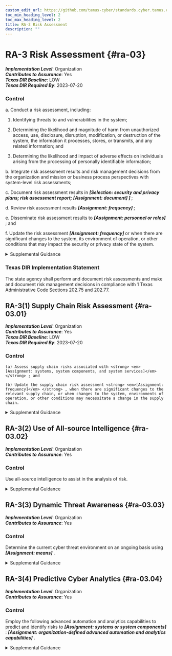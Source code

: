 ```yaml
---
custom_edit_url: https://github.com/tamus-cyber/standards.cyber.tamus.edu/tree/main/static/content/tamus.edu/TAMUS_profile.xml
toc_min_heading_level: 2
toc_max_heading_level: 2
title: RA-3 Risk Assessment
description: ""
---
```


# RA-3 Risk Assessment {#ra-03}

_**Implementation Level**_: Organization\
_**Contributes to Assurance**_: Yes\
_**Texas DIR Baseline**_: LOW\
_**Texas DIR Required By**_: 2023-07-20

### Control

a. Conduct a risk assessment, including:

1. Identifying threats to and vulnerabilities in the system;

2. Determining the likelihood and magnitude of harm from unauthorized access, use, disclosure, disruption, modification, or destruction of the system, the information it processes, stores, or transmits, and any related information; and

3. Determining the likelihood and impact of adverse effects on individuals arising from the processing of personally identifiable information;

b. Integrate risk assessment results and risk management decisions from the organization and mission or business process perspectives with system-level risk assessments;

c. Document risk assessment results in <strong> <em>[Selection: security and privacy plans; risk assessment report; <strong> <em>[Assignment: document]</em> </strong> ]</em> </strong>;

d. Review risk assessment results <strong> <em>[Assignment: frequency]</em> </strong>;

e. Disseminate risk assessment results to <strong> <em>[Assignment: personnel or roles]</em> </strong> ; and

f. Update the risk assessment <strong> <em>[Assignment: frequency]</em> </strong> or when there are significant changes to the system, its environment of operation, or other conditions that may impact the security or privacy state of the system.

<details>
  <summary>Supplemental Guidance</summary>

Risk assessments consider threats, vulnerabilities, likelihood, and impact to organizational operations and assets, individuals, other organizations, and the Nation. Risk assessments also consider risk from external parties, including contractors who operate systems on behalf of the organization, individuals who access organizational systems, service providers, and outsourcing entities.

</details>

### Texas DIR Implementation Statement

The state agency shall perform and document risk assessments and make and document risk management decisions in compliance with 1 Texas Administrative Code Sections 202.75 and 202.77.

## RA-3(1) Supply Chain Risk Assessment {#ra-03.01}

_**Implementation Level**_: Organization\
_**Contributes to Assurance**_: Yes\
_**Texas DIR Baseline**_: LOW\
_**Texas DIR Required By**_: 2023-07-20

### Control

    (a) Assess supply chain risks associated with <strong> <em>[Assignment: systems, system components, and system services]</em> </strong> ; and

    (b) Update the supply chain risk assessment <strong> <em>[Assignment: frequency]</em> </strong> , when there are significant changes to the relevant supply chain, or when changes to the system, environments of operation, or other conditions may necessitate a change in the supply chain.

<details>
  <summary>Supplemental Guidance</summary>

Supply chain-related events include disruption, use of defective components, insertion of counterfeits, theft, malicious development practices, improper delivery practices, and insertion of malicious code. These events can have a significant impact on the confidentiality, integrity, or availability of a system and its information and, therefore, can also adversely impact organizational operations (including mission, functions, image, or reputation), organizational assets, individuals, other organizations, and the Nation. The supply chain-related events may be unintentional or malicious and can occur at any point during the system life cycle. An analysis of supply chain risk can help an organization identify systems or components for which additional supply chain risk mitigations are required.

</details>

## RA-3(2) Use of All-source Intelligence {#ra-03.02}

_**Implementation Level**_: Organization\
_**Contributes to Assurance**_: Yes

### Control

Use all-source intelligence to assist in the analysis of risk.

<details>
  <summary>Supplemental Guidance</summary>

Organizations employ all-source intelligence to inform engineering, acquisition, and risk management decisions. All-source intelligence consists of information derived from all available sources, including publicly available or open-source information, measurement and signature intelligence, human intelligence, signals intelligence, and imagery intelligence. All-source intelligence is used to analyze the risk of vulnerabilities (both intentional and unintentional) from development, manufacturing, and delivery processes, people, and the environment. The risk analysis may be performed on suppliers at multiple tiers in the supply chain sufficient to manage risks. Organizations may develop agreements to share all-source intelligence information or resulting decisions with other organizations, as appropriate.

</details>

## RA-3(3) Dynamic Threat Awareness {#ra-03.03}

_**Implementation Level**_: Organization\
_**Contributes to Assurance**_: Yes

### Control

Determine the current cyber threat environment on an ongoing basis using <strong> <em>[Assignment: means]</em> </strong>.

<details>
  <summary>Supplemental Guidance</summary>

The threat awareness information that is gathered feeds into the organization’s information security operations to ensure that procedures are updated in response to the changing threat environment. For example, at higher threat levels, organizations may change the privilege or authentication thresholds required to perform certain operations.

</details>

## RA-3(4) Predictive Cyber Analytics {#ra-03.04}

_**Implementation Level**_: Organization\
_**Contributes to Assurance**_: Yes

### Control

Employ the following advanced automation and analytics capabilities to predict and identify risks to <strong> <em>[Assignment: systems or system components]</em> </strong>: <strong> <em>[Assignment: organization-defined advanced automation and analytics capabilities]</em> </strong>.

<details>
  <summary>Supplemental Guidance</summary>

A properly resourced Security Operations Center (SOC) or Computer Incident Response Team (CIRT) may be overwhelmed by the volume of information generated by the proliferation of security tools and appliances unless it employs advanced automation and analytics to analyze the data. Advanced automation and analytics capabilities are typically supported by artificial intelligence concepts, including machine learning. Examples include Automated Threat Discovery and Response (which includes broad-based collection, context-based analysis, and adaptive response capabilities), automated workflow operations, and machine assisted decision tools. Note, however, that sophisticated adversaries may be able to extract information related to analytic parameters and retrain the machine learning to classify malicious activity as benign. Accordingly, machine learning is augmented by human monitoring to ensure that sophisticated adversaries are not able to conceal their activities.

</details>

